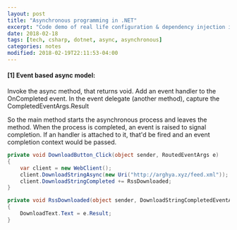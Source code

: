 ```yaml
---
layout: post
title: "Asynchronous programming in .NET"
excerpt: "Code demo of real life configuration & dependency injection in ASP.NET Core 2.0"
date: 2018-02-18
tags: [tech, csharp, dotnet, async, asynchronous]
categories: notes
modified: 2018-02-19T22:11:53-04:00
---
```


#### [1] Event based async model:

Invoke the async method, that returns void.
Add an event handler to the OnCompleted event.
In the event delegate (another method), capture the CompletedEventArgs.Result

So the main method starts the asynchronous process and leaves the method.
When the process is completed, an event is raised to signal completion.
If an handler is attached to it, that'd be fired and an event completion context would be passed.

```cs
private void DownloadButton_Click(object sender, RoutedEventArgs e)
{
    var client = new WebClient();
    client.DownloadStringAsync(new Uri("http://arghya.xyz/feed.xml"));
    client.DownloadStringCompleted += RssDownloaded;
}

private void RssDownloaded(object sender, DownloadStringCompletedEventArgs e)
{
    DownloadText.Text = e.Result;
}
```